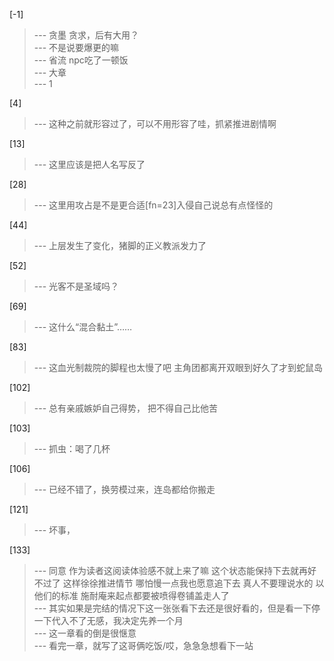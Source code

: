 
[-1] 
>--- 贪墨 贪求，后有大用？<br>
>--- 不是说要爆更的嘛<br>
>--- 省流 npc吃了一顿饭<br>
>--- 大章<br>
>--- 1<br>

[4] 
>--- 这种之前就形容过了，可以不用形容了哇，抓紧推进剧情啊<br>

[13] 
>--- 这里应该是把人名写反了<br>

[28] 
>--- 这里用攻占是不是更合适[fn=23]入侵自己说总有点怪怪的<br>

[44] 
>--- 上层发生了变化，猪脚的正义教派发力了<br>

[52] 
>--- 光客不是圣域吗？<br>

[69] 
>--- 这什么“混合黏土”……<br>

[83] 
>--- 这血光制裁院的脚程也太慢了吧 主角团都离开双眼到好久了才到蛇鼠岛<br>

[102] 
>--- 总有亲戚嫉妒自己得势，
把不得自己比他苦<br>

[103] 
>--- 抓虫：喝了几杯<br>

[106] 
>--- 已经不错了，换劳模过来，连岛都给你搬走<br>

[121] 
>--- 坏事，<br>

[133] 
>--- 同意 作为读者这阅读体验感不就上来了嘛 这个状态能保持下去就再好不过了 这样徐徐推进情节 哪怕慢一点我也愿意追下去 真人不要理说水的 以他们的标准 施耐庵来起点都要被喷得卷铺盖走人了<br>
>--- 其实如果是完结的情况下这一张张看下去还是很好看的，但是看一下停一下代入不了无感，我决定先养一个月<br>
>--- 这一章看的倒是很惬意<br>
>--- 看完一章，就写了这哥俩吃饭/哎，急急急想看下一站<br>
